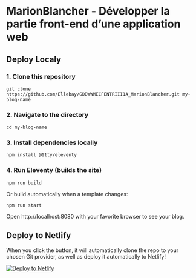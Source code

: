 # MarionBlancher - Développer la partie front-end d’une application web

## Deploy Localy

### 1. Clone this repository
```
git clone https://github.com/Ellebay/GDDWWMECFENTRIII1A_MarionBlancher.git my-blog-name
```

### 2. Navigate to the directory
```
cd my-blog-name
```

### 3. Install dependencies locally
```
npm install @11ty/eleventy
```

### 4. Run Eleventy (builds the site)
```
npm run build
```

Or build automatically when a template changes:
```
npm run start
```

Open http://localhost:8080 with your favorite browser to see your blog.

## Deploy to Netlify
When you click the button, it will automatically clone the repo to your chosen Git provider, as well as deploy it automatically to Netlify!

[![Deploy to Netlify](https://www.netlify.com/img/deploy/button.svg)](https://app.netlify.com/start/deploy?repository=https://github.com/Ellebay/GDDWWMECFENTRIII1A_MarionBlancher)


